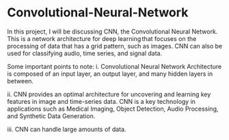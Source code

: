 # Convolutional-Neural-Network

In this project, I will be discussing CNN, the Convolutional Neural Network. This is a network architecture for deep learning that focuses on the processing of data that has a grid pattern, such as images. CNN can also be used for classifying audio, time series, and signal data.

Some important points to note:
i.  Convolutional Neural Network Architecture is composed of an input layer, an output layer, and many hidden layers in between.

ii. CNN provides an optimal architecture for uncovering and learning key features in image and time-series data. CNN is a key technology in applications such as Medical Imaging, Object Detection, Audio Processing, and Synthetic Data Generation.

iii. CNN can handle large amounts of data.
